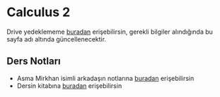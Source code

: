 # Calculus 2

Drive yedeklememe [buradan][Drive] erişebilirsin, gerekli bilgiler alındığında bu sayfa adı altında güncellenecektir.

## Ders Notları

- Asma Mirkhan isimli arkadaşın notlarına [buradan][Asma Ders Notu] erişebilirsin
- Dersin kitabına [buradan][Kitap] erişebilirsin

[Drive]: https://drive.google.com/open?id=1KBGNRl81zQ7BP5-x1vkSiSFGMCeV-PlR
[Asma Ders Notu]: https://drive.google.com/open?id=1v6izeqAQKWeimOH9bEd-zmblBL5xvMxx
[Kitap]: https://drive.google.com/open?id=1H744Dis0qU0IFqan2L9ZxRVRK9cD7zGJ